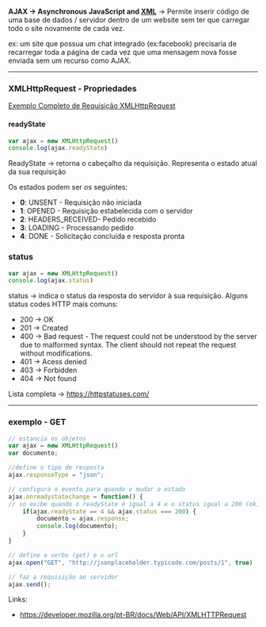
**AJAX -> Asynchronous JavaScript and [XML](XML.md)** -> Permite inserir código de uma base de dados / servidor dentro de um website sem ter que carregar todo o site novamente de cada vez.

ex: um site que possua um chat integrado (ex:facebook) precisaria de recarregar toda a página de cada vez que uma mensagem nova fosse enviada sem um recurso como AJAX.

---

### XMLHttpRequest - Propriedades

[Exemplo Completo de Requisição XMLHttpRequest](Requisição%20XMLHttpRequest.md)

#### readyState
```Javascript
var ajax = new XMLHttpRequest()
console.log(ajax.readyState)
```

ReadyState -> retorna o cabeçalho da requisição. Representa o estado atual da sua requisição

Os estados podem ser os seguintes:
- **0**: UNSENT - Requisição não iniciada
- **1**:  OPENED - Requisição estabelecida com o servidor
- **2**: HEADERS_RECEIVED-  Pedido recebido
- **3**: LOADING - Processando pedido
- **4**: DONE - Solicitação concluída e resposta pronta

### status
```Javascript
var ajax = new XMLHttpRequest()
console.log(ajax.status)
```
status -> indica o status da resposta do servidor à sua requisição.
Alguns status codes HTTP mais comuns:
- 200 -> OK
- 201 -> Created
- 400 -> Bad request - The request could not be understood by the server due to malformed syntax. The client should not repeat the request without modifications.
- 401 -> Acess denied
- 403 -> Forbidden
- 404 -> Not found

Lista completa -> https://httpstatuses.com/

---
### exemplo - GET
```javascript
// estancia os objetos
var ajax = new XMLHttpRequest()
var documento;

//define o tipo de resposta
ajax.responseType = "json";

// configura o evento para quando o mudar o estado
ajax.onreadystatechange = function() {
// so exibe quando o readyState é igual a 4 e o status igual a 200 (ok)
	if(ajax.readyState == 4 && ajax.status === 200) {
		documento = ajax.response;
		console.log(documento);
	}
}

// define o verbo (get) e o url
ajax.open("GET", "http://jsonplaceholder.typicode.com/posts/1", true)

// faz a requisição ao servidor
ajax.send();
```


Links:
- https://developer.mozilla.org/pt-BR/docs/Web/API/XMLHTTPRequest